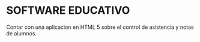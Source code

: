# SOFTWARE EDUCATIVO

Contar con una aplicacion en HTML 5 sobre el control de asistencia y
notas de alumnos.
